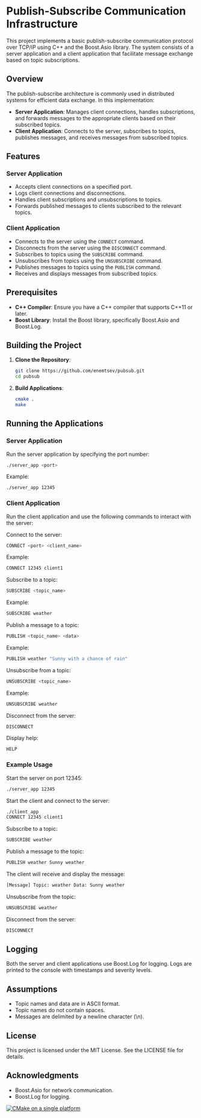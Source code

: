 # Publish-Subscribe Communication Infrastructure

This project implements a basic publish-subscribe communication protocol over TCP/IP using C++ and the Boost.Asio library. The system consists of a server application and a client application that facilitate message exchange based on topic subscriptions.

## Overview

The publish-subscribe architecture is commonly used in distributed systems for efficient data exchange. In this implementation:

- **Server Application**: Manages client connections, handles subscriptions, and forwards messages to the appropriate clients based on their subscribed topics.
- **Client Application**: Connects to the server, subscribes to topics, publishes messages, and receives messages from subscribed topics.

## Features

### Server Application
- Accepts client connections on a specified port.
- Logs client connections and disconnections.
- Handles client subscriptions and unsubscriptions to topics.
- Forwards published messages to clients subscribed to the relevant topics.

### Client Application
- Connects to the server using the `CONNECT` command.
- Disconnects from the server using the `DISCONNECT` command.
- Subscribes to topics using the `SUBSCRIBE` command.
- Unsubscribes from topics using the `UNSUBSCRIBE` command.
- Publishes messages to topics using the `PUBLISH` command.
- Receives and displays messages from subscribed topics.

## Prerequisites

- **C++ Compiler**: Ensure you have a C++ compiler that supports C++11 or later.
- **Boost Library**: Install the Boost library, specifically Boost.Asio and Boost.Log.

## Building the Project

1. **Clone the Repository**:
    ```bash
    git clone https://github.com/enemtsev/pubsub.git
    cd pubsub
    ```

2. **Build Applications**:
    ```bash
    cmake .
    make
    ```

## Running the Applications

### Server Application
Run the server application by specifying the port number:

```bash
./server_app <port>
```

Example:

```bash
./server_app 12345
```

### Client Application
Run the client application and use the following commands to interact with the server:

Connect to the server:

```bash
CONNECT <port> <client_name>
```

Example:

```bash
CONNECT 12345 client1
```

Subscribe to a topic:

```bash
SUBSCRIBE <topic_name>
```

Example:

```bash
SUBSCRIBE weather
```

Publish a message to a topic:

```bash
PUBLISH <topic_name> <data>
```

Example:

```bash
PUBLISH weather "Sunny with a chance of rain"
```

Unsubscribe from a topic:

```bash
UNSUBSCRIBE <topic_name>
```

Example:

```bash
UNSUBSCRIBE weather
```

Disconnect from the server:

```bash
DISCONNECT
```

Display help:

```bash
HELP
```

### Example Usage
Start the server on port 12345:

```bash
./server_app 12345
```

Start the client and connect to the server:

```bash
./client_app
CONNECT 12345 client1
```

Subscribe to a topic:

```bash
SUBSCRIBE weather
```

Publish a message to the topic:

```bash
PUBLISH weather Sunny weather
```

The client will receive and display the message:

```bash
[Message] Topic: weather Data: Sunny weather
```

Unsubscribe from the topic:

```bash
UNSUBSCRIBE weather
```

Disconnect from the server:

```bash
DISCONNECT
```

## Logging
Both the server and client applications use Boost.Log for logging. Logs are printed to the console with timestamps and severity levels.

## Assumptions
- Topic names and data are in ASCII format.
- Topic names do not contain spaces.
- Messages are delimited by a newline character (\n).

## License
This project is licensed under the MIT License. See the LICENSE file for details.

## Acknowledgments
- Boost.Asio for network communication.
- Boost.Log for logging.

[![CMake on a single platform](https://github.com/enemtsev/pubsub/actions/workflows/cmake-single-platform.yml/badge.svg)](https://github.com/enemtsev/pubsub/actions/workflows/cmake-single-platform.yml)
